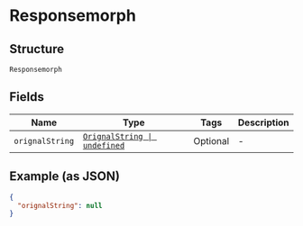 
# Responsemorph

## Structure

`Responsemorph`

## Fields

| Name | Type | Tags | Description |
|  --- | --- | --- | --- |
| `orignalString` | [`OrignalString \| undefined`](../../doc/models/orignal-string.md) | Optional | - |

## Example (as JSON)

```json
{
  "orignalString": null
}
```

